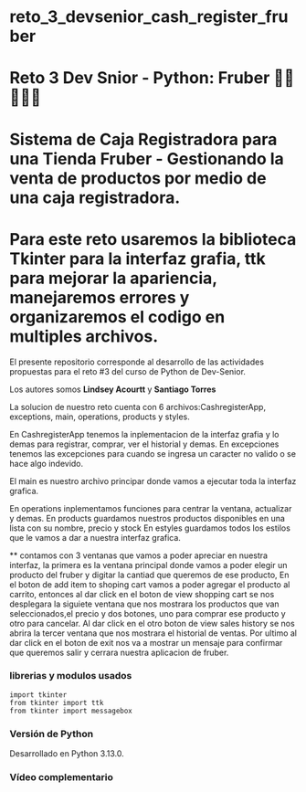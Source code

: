 # reto_3_devsenior_cash_register_fruber

# Reto 3 Dev Snior - Python: Fruber  🐍🍇🍍🍋🍉

# Sistema de Caja Registradora para una Tienda Fruber - Gestionando la venta de productos por medio de una caja registradora.

# Para este reto usaremos la biblioteca Tkinter para la interfaz grafia, ttk para mejorar la apariencia, manejaremos errores y organizaremos el codigo en multiples archivos.

El presente repositorio corresponde al desarrollo de las actividades propuestas para el reto #3 del curso de Python de Dev-Senior. 

Los autores somos **Lindsey Acourtt** y **Santiago Torres**

La solucion de nuestro reto cuenta con 6 archivos:CashregisterApp, exceptions, main, operations, products y styles.

En CashregisterApp tenemos la inplementacion de la interfaz grafia y lo demas para registrar, comprar, ver el historial y demas.
En excepciones tenemos las excepciones para cuando se ingresa un caracter no valido o se hace algo indevido.

El main es nuestro archivo principar donde vamos a ejecutar toda la interfaz grafica.
 
 En operations inplementamos funciones para centrar la ventana, actualizar y demas.
 En products guardamos nuestros productos disponibles en una lista con su nombre, precio y stock
 En estyles guardamos todos los estilos que le vamos a dar a nuestra interfaz grafica. 

 ** contamos con 3 ventanas que vamos a poder apreciar en nuestra interfaz, la primera es la ventana principal donde vamos a poder elegir un producto del fruber y digitar la cantiad que queremos de ese producto, En el boton de add item to shoping cart vamos a poder agregar el producto al carrito, entonces al dar click en el boton de view shopping cart se nos desplegara la siguiete ventana que nos mostrara los productos que van seleccionados,el precio y dos botones, uno para comprar ese producto y otro para cancelar.
  Al dar click en el otro boton de view sales history se nos abrira la tercer ventana que nos mostrara el historial de ventas. Por ultimo al dar click en el boton de exit nos va a mostrar un mensaje para confirmar que queremos salir y cerrara nuestra aplicacion de fruber.   



 ### librerias y modulos usados
``` 
import tkinter
from tkinter import ttk
from tkinter import messagebox
```

### Versión de Python

Desarrollado en Python 3.13.0.

### Vídeo complementario



